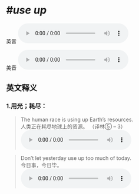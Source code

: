 # ***\#use up*** 
英音
<audio src="./media/use up1_AAC.aac" controls="controls"></audio>

美音
<audio src="./media/use up2_AAC.aac" controls="controls"></audio>



  

英文释义
---
### 1.**用光；耗尽：**  

 > The human race is using up Earth’s resources.   
 > 人类正在耗尽地球上的资源。  （译林⑤ – 3）  
<audio src="./media/use-6.aac" controls="controls"></audio>

 > Don’t let yesterday use up too much of today.   
 > 今日事，今日毕。    
<audio src="./media/use-7.aac" controls="controls"></audio>


